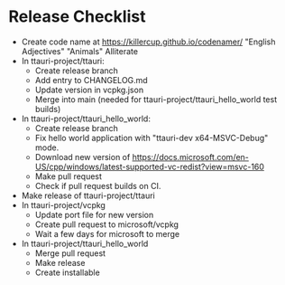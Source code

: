 Release Checklist
=================

 * Create code name at <https://killercup.github.io/codenamer/> "English Adjectives" "Animals" Alliterate
 * In ttauri-project/ttauri:
   - Create release branch
   - Add entry to CHANGELOG.md 
   - Update version in vcpkg.json
   - Merge into main (needed for ttauri-project/ttauri\_hello\_world test builds)
 * In ttauri-project/ttauri\_hello\_world:
   - Create release branch
   - Fix hello world application with "ttauri-dev x64-MSVC-Debug" mode.
   - Download new version of <https://docs.microsoft.com/en-US/cpp/windows/latest-supported-vc-redist?view=msvc-160>
   - Make pull request
   - Check if pull request builds on CI.
 * Make release of ttauri-project/ttauri
 * In ttauri-project/vcpkg
   - Update port file for new version
   - Create pull request to microsoft/vcpkg
   - Wait a few days for microsoft to merge
 * In ttauri-project/ttauri\_hello\_world
   - Merge pull request
   - Make release
   - Create installable

